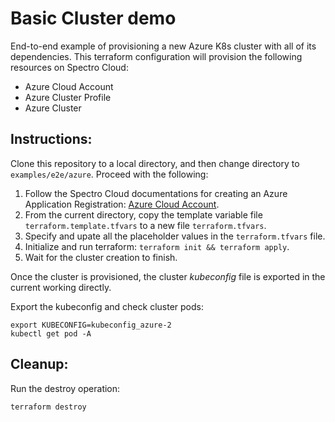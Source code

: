 # Basic Cluster demo

End-to-end example of provisioning a new Azure K8s cluster with all of its dependencies. This terraform configuration
will provision the following resources on Spectro Cloud:
- Azure Cloud Account
- Azure Cluster Profile
- Azure Cluster

## Instructions:

Clone this repository to a local directory, and then change directory to `examples/e2e/azure`. Proceed with the following:
1. Follow the Spectro Cloud documentations for creating an Azure Application Registration:
[Azure Cloud Account](https://docs.spectrocloud.com/clusters?clusterType=azure_cluster#creatinganazurecloudaccount).
2. From the current directory, copy the template variable file `terraform.template.tfvars` to a new file `terraform.tfvars`.
3. Specify and upate all the placeholder values in the `terraform.tfvars` file.
4. Initialize and run terraform: `terraform init && terraform apply`.
5. Wait for the cluster creation to finish.

Once the cluster is provisioned, the cluster _kubeconfig_ file is exported in the current working directly.

Export the kubeconfig and check cluster pods:

```shell
export KUBECONFIG=kubeconfig_azure-2
kubectl get pod -A
```

## Cleanup:

Run the destroy operation:

```shell
terraform destroy
```
